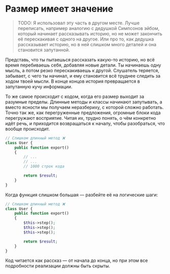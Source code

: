# Размер имеет значение

> TODO: Я использовал эту часть в другом месте. Лучше переписать, например аналогию с дедушкой Симпсонов эйбом, который начинает рассказывать историю, но не может закончить её перескакивая с одного на другое. Или про то, как дедушка рассказывает историю, но в ней слишком много деталей и она становится запутанной.

Представь, что ты пытаешься рассказать какую-то историю, но всё время перебиваешь себя, добавляя новые детали.
Ты начинаешь одну мысль, а потом резко перескакиваешь к другой.
Cлушатель теряется, забывает, с чего ты начинал, и ему становится всё труднее следить за ходом твоей мысли.
В конце концов история превращается в запутанную кучу информации.

То же самое происходит с кодом, когда его размер выходит за разумные пределы. Длинные методы и классы начинают
запутывать, а вместо ясности мы получаем неразбериху, с которой сложно работать. Точно так же, как перегруженные
предложения, огромные блоки кода перегружают восприятие. Читая их, трудно понять, о чём конкретно идёт речь, и
приходится возвращаться к началу, чтобы разобраться, что вообще происходит.

```php
// Слишком длинный метод ❌
class User {
    public function export() 
    {
        // ...
        // ...
        // 1000 строк кода

        return $result;
    }
}
```


Когда функция слишком большая — разбейте её на логические шаги:

```php
// Слишком длинный метод ❌
class User {
    public function export() 
    {
        $this->step();
        $this->step();
        $this->step();

        return $result;
    }
}
```


Код читается как рассказ — от начала до конца, но при этом все подробности реализации должны быть скрыты.
